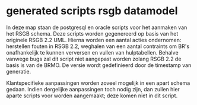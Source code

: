 generated scripts rsgb datamodel
================================

In deze map staan de postgresql en oracle scripts voor het aanmaken van het RSGB schema. Deze scripts worden gegenereerd op basis van het originele RSGB 2.2 UML. Hierna worden een aantal acties ondernomen: herstellen fouten in RSGB 2.2, weghalen van een aantal contraints om BR's onafhankelijk te kunnen verversen en vullen van hulptabellen. Behalve vanwege bugs zal dit script niet aangepast worden zolang RSGB 2.2 de basis is van de BRMO. De versie wordt gedefinieerd door de timestamp van generatie.

Klantspecifieke aanpassingen worden zoveel mogelijk in een apart schema gedaan. Indien dergelijke aanpassingen toch nodig zijn, dan zullen hier aparte scripts voor worden aangemaakt; deze komen niet in dit script.
